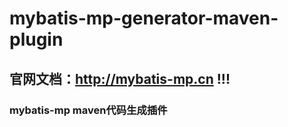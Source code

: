 # mybatis-mp-generator-maven-plugin
## 官网文档：<strong style="color:red">http://mybatis-mp.cn </strong> !!!

### mybatis-mp maven代码生成插件
